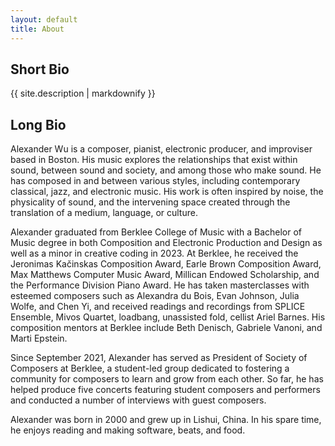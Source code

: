 ```yaml
---
layout: default
title: About
---
```

## Short Bio

{{ site.description | markdownify }}

## Long Bio

Alexander Wu is a composer, pianist, electronic producer, and improviser based in Boston. His music explores the relationships that exist within sound, between sound and society, and among those who make sound. He has composed in and between various styles, including contemporary classical, jazz, and electronic music. His work is often inspired by noise, the physicality of sound, and the intervening space created through the translation of a medium, language, or culture. 

Alexander graduated from Berklee College of Music with a Bachelor of Music degree in both Composition and Electronic Production and Design as well as a minor in creative coding in 2023. At Berklee, he received the Jeronimas Kačinskas Composition Award, Earle Brown Composition Award, Max Matthews Computer Music Award, Millican Endowed Scholarship, and the Performance Division Piano Award. He has taken masterclasses with esteemed composers such as Alexandra du Bois, Evan Johnson, Julia Wolfe, and Chen Yi, and received readings and recordings from SPLICE Ensemble, Mivos Quartet, loadbang, unassisted fold, cellist Ariel Barnes. His composition mentors at Berklee include Beth Denisch, Gabriele Vanoni, and Marti Epstein.

Since September 2021, Alexander has served as President of Society of Composers at Berklee, a student-led group dedicated to fostering a community for composers to learn and grow from each other. So far, he has helped produce five concerts featuring student composers and performers and conducted a number of interviews with guest composers. 

Alexander was born in 2000 and grew up in Lishui, China. In his spare time, he enjoys reading and making software, beats, and food.